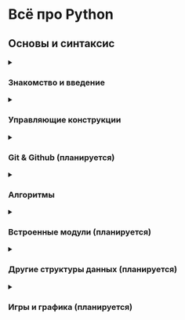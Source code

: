 # Всё про Python

## Основы и синтаксис

<details>
    <summary><h3>Знакомство и введение</h3></summary>
    <h4>Введение</h2>
    <ul>
      <li><a href="https://github.com/Codynodycom/python-easy-m1-l1/blob/main/theory/1-base-what-is-python.md">Что такое Python</a></li>
      <li><a href="https://github.com/Codynodycom/python-easy-m1-l1/blob/main/theory/2-base-first-program.md">Первая программа</a></li>
      <li><a href="https://github.com/Codynodycom/python-easy-m1-l1/blob/main/theory/3-base-arifmetics.md">Арифметические операторы</a></li>
      <li><a href="https://github.com/Codynodycom/python-easy-m1-l1/blob/main/theory/4-base-numbers-operations.md">Операции над числами</a></li>
    </ul>
    <h4>Переменные и типы данных</h2>
    <ul>
      <li><a href="https://github.com/Codynodycom/python-easy-m1-l2/blob/main/theory/1.0-variables.md">Переменные</a></li>
      <li><a href="https://github.com/Codynodycom/python-easy-m1-l2/blob/main/theory/1.1-systems.md">Системы счисления (кратко)</a></li>
      <li><a href="https://github.com/Codynodycom/python-easy-m1-l2/blob/main/theory/1.2-data-types.md">Типы данных</a></li>
      <li><a href="https://github.com/Codynodycom/python-easy-m1-l2/blob/main/theory/2-operators.md">Операторы присваивания</a></li>
      <li><a href="https://github.com/Codynodycom/python-easy-m1-l2/blob/main/theory/3-priority.md">Приоритеты операторв</a></li>
      <li><a href="https://github.com/Codynodycom/python-easy-m1-l2/blob/main/theory/4-interpreter.md">Интерпретатор</a></li>
      <li><a href="https://github.com/Codynodycom/python-easy-m1-l2/blob/main/theory/5-input-convert.md">Ввод данных и преобразование типов</a></li>
    </ul>
    <h4>Строки</h2>
    <ul>
      <li><a href="https://github.com/Codynodycom/python-easy-m1-l3/blob/main/theory/01-string-base.md">Тип данных string</a></li>
      <li><a href="https://github.com/Codynodycom/python-easy-m1-l3/blob/main/theory/02-indexes.md">Индексы строк</a></li>
      <li><a href="https://github.com/Codynodycom/python-easy-m1-l3/blob/main/theory/03-slices.md">Срезы</a></li>
      <li><a href="https://github.com/Codynodycom/python-easy-m1-l3/blob/main/theory/04-methods.md">Немного методов</a></li>
    </ul>
    <h4>Методы строк</h2>
    <ul>
      <li><a href="https://github.com/Codynodycom/python-easy-m1-l4/blob/main/theory/01-strings-methods.md">Частоиспользуемые методы строк</a></li>
      <li><a href="https://github.com/Codynodycom/python-easy-m1-l4/blob/main/theory/02-list-of-methods.md">Все методы строк</a></li>
    </ul>
    <h4>Логичексий тип данных</h2>
    <ul>
      <li><a href="https://github.com/Codynodycom/python-easy-m1-l5/blob/main/theory/01-logic-operators.md">Логические операторы</a></li>
      <li><a href="https://github.com/Codynodycom/python-easy-m1-l5/blob/main/theory/02-coditions.md">Условные конструкции</a></li>
      <li><a href="https://github.com/Codynodycom/python-easy-m1-l5/blob/main/theory/03-coditions-examples.md">Примеры реализации условий</a></li>
    </ul>
</details>

<details>
    <summary><h3>Управляющие конструкции</h3></summary>
    <h4>Условия</h2>
    <ul>
      <li><a href="https://github.com/Codynodycom/python-easy-m1-l6/blob/main/theory/01-1-operators.md">Операторы сравнения</a></li>
      <li><a href="https://github.com/Codynodycom/python-easy-m1-l6/blob/main/theory/01-conditions.md">Условные конструкции</a></li>
      <li><a href="https://github.com/Codynodycom/python-easy-m1-l6/blob/main/theory/02-examples-if.md">Примеры условий и вложенные условия</a></li>
    </ul>
    <h4>Циклы</h2>
    <ul>
      <li><a href="https://github.com/Codynodycom/python-easy-m2-l11/blob/main/theory/01-01-while_loop.md">Цикл while</a></li>
      <li><a href="https://github.com/Codynodycom/python-easy-m2-l11/blob/main/theory/01-02-while_exmpls.md">Классичесские примеры применения цикла while</a></li>
      <li><a href="https://github.com/Codynodycom/python-easy-m2-l12/blob/main/theory/1.0-loop.md">Цикл for</a></li>
      <li><a href="https://github.com/Codynodycom/python-easy-m2-l12/blob/main/theory/1.1-examples.md">Примеры применения цикла for</a></li>
    </ul>
    <h4>Функции</h2>
    <ul>
      <li><a href="https://github.com/Codynodycom/python-easy-m2-l14/blob/main/theory/1.0-functions.md">Что такое функции</a></li>
      <li><a href="https://github.com/Codynodycom/python-easy-m2-l14/blob/main/theory/1.1-return.md">Возвращаемое значение в функциях</a></li>
    </ul>
    
</details>

<details>
    <summary><h3>Git & Github (планируется)</h3></summary>
    <h4>Github</h2>
    <ul>
      <li><a href="#">Что такое Github (планируется)</a></li>
      <li><a href="#">Как опубликовать репозиторий на Github (планируется)</a></li>
    </ul>
    <h4>Git - система управления версиями</h2>
    <ul>
      <li><a href="#">Что такое Git. Установка и настройка (планируется)</a></li>
      <li><a href="#">Как склонировать репо (планируется)</a></li>
      <li><a href="">Как обновить репозиторий на Github (планируется)</a></li>
      <li><a href="">Как получить обновления с Github себе на копмпьютер (планируется)</a></li>
    </ul>
    
</details>

<details>
    <summary><h3>Алгоритмы</h3></summary>
    <h4>Обработка данных</h2>
    <ul>
      <li><a href="https://github.com/Codynodycom/python-easy-m3-l18/blob/main/theory/01-01-intro.md">Алгоритмы - о важном</a></li>
      <li><a href="https://github.com/Codynodycom/python-easy-m3-l19/blob/main/theory/01-01-filtering.md">Фильтрация данных</a></li>
      <li><a href="https://github.com/Codynodycom/python-easy-m3-l19/blob/main/theory/01-02-list-methods.md">Методы для работы со списками</a></li>
    </ul>
    <h4>Сортировки</h2>
    <ul>
      <li><a href="https://github.com/Codynodycom/python-easy-m3-l18/blob/main/theory/02-01-sort-algorithms.md">Алгоритмы сортировок</a></li>
      <li><a href="https://github.com/Codynodycom/python-easy-m3-l18/blob/main/theory/02-02-algorithms.md">Реализация сортировок</a></li>
    </ul>
    <h4>Шифрование</h2>
    <ul>
      <li><a href="https://github.com/Codynodycom/python-easy-m3-l18/blob/main/theory/01-02-encryption.md">Немного про шифрование</a></li>
      <li><a href="https://github.com/Codynodycom/python-easy-m3-l19/blob/main/theory/02-01-encryption.md">Базовые алгоритмы шифрования</a></li>
    </ul>
    
</details>

<details>
    <summary><h3>Встроенные модули (планируется)</h3></summary>
    <h4>Работа с датой и временем</h2>
    <ul>
      <li><a href="">Модуль time (планируется)</a></li>
      <li><a href="">Модуль datetime (планируется)</a></li>
      <li><a href="">Частоиспользуемые скрипты (планируется)</a></li>
    </ul>
    <h4>Random</h2>
    <ul>
      <li><a href="">Работа с числами (планируется)</a></li>
      <li><a href="">Работа со строками (планируется)</a></li>
      <li><a href="">Работа со списками (планируется)</a></li>
    </ul>
    <h4>Работа с файловой системой</h2>
    <ul>
      <li><a href="">Модуль os (планируется)</a></li>
      <li><a href="">Модуль sys (планируется)</a></li>
    </ul>
    <h4>Математика</h2>
    <ul>
      <li><a href="">Модуль math (планируется)</a></li>
    </ul>
    
</details>

<details>
    <summary><h3>Другие структуры данных (планируется)</h3></summary>
    <h4>Списки и массивы</h2>
    <ul>
      <li><a href="">Списки (планируется)</a></li>
      <li><a href="">Методы списков (планируется)</a></li>
      <li><a href="">Вложенные списки (планируется)</a></li>
      <li><a href="">Массивы (планируется)</a></li>
      <li><a href="">Алгоритмы работы с массивами (планируется)</a></li>
      <li><a href="">Пример с игрой крестики-нолики (планируется)</a></li>
    </ul>
    <h4>Словари</h2>
    <ul>
      <li><a href="">Что такое словари (планируется)</a></li>
      <li><a href="">Что такое JSON-формат (планируется)</a></li>
      <li><a href="">Методы работы со словарями (планируется)</a></li>
      <li><a href="">Вложенные структуры данных и словари (планируется)</a></li>
    </ul>
    <h4>Множества</h2>
    <ul>
      <li><a href="">Что такое множества (планируется)</a></li>
      <li><a href="">Методы работы со множествами (планируется)</a></li>
      <li><a href="">Алгоритмы работы со множествами (планируется)</a></li>
    </ul>
    <h4>Коллекции</h2>
    <ul>
      <li><a href="">Почему коллекции? Модуль collections (планируется)</a></li>
      <li><a href="">Методы работы с коллекциями (планируется)</a></li>
      <li><a href="">Примеры алгоритмов с коллекциями (планируется)</a></li>
    </ul>
</details> 

<details>
    <summary><h3>Игры и графика (планируется)</h3></summary>
    <h4>Графика в python</h2>
    <ul>
      <li><a href="">Модуль turtle (планируется)</a></li>
      <li><a href="">Методы работы с модулем turtle (планируется)</a></li>
      <li><a href="">Объекты и методы (планируется)</a></li>
      <li><a href="">Алгоритмы работы с turtle (планируется)</a></li>
      <li><a href="">Что такое событие и их обработка (планируется)</a></li>
      <li><a href="">Обработка событий экрана и мыши (планируется)</a></li>
      <li><a href="">Обработка событий клавиатуры (планируется)</a></li>
      <li><a href="">Работа с дисплеем и слоями (планируется)</a></li>
    </ul>
    <h4>2D-игры в python</h2>
    <ul>
      <li><a href="">Модуль pygame. Обзор (планируется)</a></li>
      <li><a href="">Структура проектов (планируется)</a></li>
      <li><a href="">Работа с дисплеем (планируется)</a></li>
      <li><a href="">Математика и геометрия при создании игр (планируется)</a></li>
      <li><a href="">Геометрические фигуры (планируется)</a></li>
      <li><a href="">Первая 2D-игра (планируется)</a></li>
      <li><a href="">Обработка событий клавиатуры (планируется)</a></li>
      <li><a href="">Обработка событий мыши (планируется)</a></li>
      <li><a href="">Спрайты и столкновения (планируется)</a></li>
    </ul>
    
</details>

